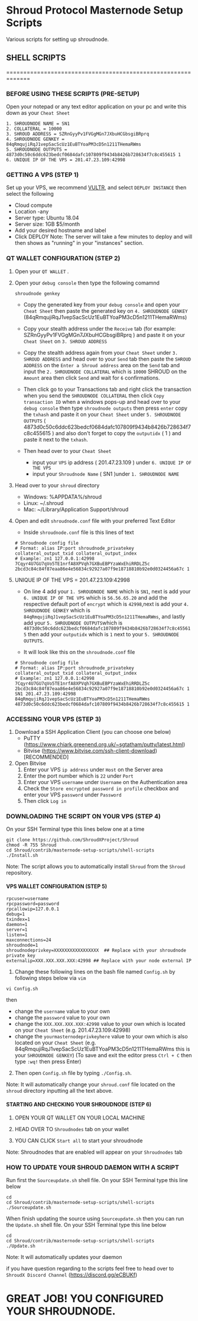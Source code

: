 # Shroud Protocol Masternode Setup Scripts
 Various scripts for setting up shroudnode.


## SHELL SCRIPTS
=============================================================
### BEFORE USING THESE SCRIPTS (PRE-SETUP)
Open your notepad or any text editor application on your pc and write this down as your ``Cheat Sheet``
```
1. SHROUDNODE NAME = SN1
2. COLLATERAL = 10000
3. SHROUD ADDRESS = SZRnGyyPv1FVGgMGn7JXbuHCGbsgiBRprq
4. SHROUDNODE GENKEY = 84qRmqujiRqJ1vepSacScUz1EuBTYoaPM3cD5n1211THemaRWms
5. SHROUDNODE OUTPUTS = 4873d0c50c6ddc623bedcf0684dafc107809f9434b8426b728634f7c8c455615 1
6. UNIQUE IP OF THE VPS = 201.47.23.109:42998
```

### GETTING A VPS (STEP 1)
Set up your VPS, we recommend [VULTR](https://www.vultr.com/?ref=8638319), and select ``DEPLOY INSTANCE`` then select the following
- Cloud compute
- Location -any
- Server type: Ubuntu 18.04
- Server size: 1GB $5/month
- Add your desired hostname and label
- Click DEPLOY
Note: The server will take a few minutes to deploy and will then shows as "running" in your "instances" section.

### QT WALLET CONFIGURATION (STEP 2)
1. Open your ``QT WALLET`` .
2. Open your ``debug console`` then type the following comamnd
	```
	shroudnode genkey
	```
	- Copy the generated key from your ``debug console`` and open your ``Cheat Sheet`` then paste the generated key on ``4. SHROUDNODE GENKEY`` (84qRmqujiRqJ1vepSacScUz1EuBTYoaPM3cD5n1211THemaRWms)

	- Copy your stealth address under the ``Receive`` tab (for example: SZRnGyyPv1FVGgMGn7JXbuHCGbsgiBRprq ) and paste it on your ``Cheat Sheet`` on ``3. SHROUD ADDRESS``

	- Copy the stealth address again from your ``Cheat Sheet`` under ``3. SHROUD ADDRESS`` and head over to your ``Send`` tab then paste the ``SHROUD ADDRESS`` on the ``Enter a Shroud address`` area on the ``Send`` tab and input the ``2. SHROUDNODE COLLATERAL`` which is ``10000`` SHROUD on the ``Amount`` area then click ``Send`` and wait for ``6`` confirmations.

	- Then click go to your Transactions tab and right click the transaction when you send the ``SHROUDNODE COLLATERAL`` then click ``Copy transaction ID`` when a windows pops-up and head over to your ``debug console`` then type ``shroudnode outputs`` then press ``enter`` copy the ``txhash`` and paste it on your ``Cheat Sheet`` under ``5. SHROUDNODE OUTPUTS`` ( 4873d0c50c6ddc623bedcf0684dafc107809f9434b8426b728634f7c8c455615 ) and also don't forget to copy the ``outputidx`` ( 1 ) and paste it next to the ``txhash``.

	- Then head over to your ``Cheat Sheet`` 
		- input your ``VPS`` ip address ( 201.47.23.109 ) under ``6. UNIQUE IP OF THE VPS``
		- input your ``Shroudnode Name``  ( SN1 )under ``1. SHROUDNODE NAME``

3. Head over to your ``shroud`` directory
	- Windows: %APPDATA%/shroud
	- Linux: ~/.shroud
	- Mac: ~/Library/Application Support/shroud
4. Open and edit ``shroudnode.conf`` file with your preferred Text Editor
	- Inside ``shroudnode.conf`` file is this lines of text
	```
	# Shroudnode config file
	# Format: alias IP:port shroudnode_privatekey collateral_output_txid collateral_output_index
	# Example: zn1 127.0.0.1:42998 7Cqyr4U7GU7qVo5TE1nrfA8XPVqh7GXBuEBPYzaWxEhiRRDLZ5c 2bcd3c84c84f87eaa86e4e56834c92927a07f9e18718810b92e0d0324456a67c 1
	```
6. UNIQUE IP OF THE VPS = 201.47.23.109:42998
	- On line 4 add your ``1. SHROUDNODE NAME`` which is ``SN1``, next is add your ``6. UNIQUE IP OF THE VPS`` which is ``56.56.65.20`` and add the respective default port of ``encrypt`` which is ``42998``,next is add your  ``4. SHROUDNODE GENKEY`` which is ``84qRmqujiRqJ1vepSacScUz1EuBTYoaPM3cD5n1211THemaRWms``, and lastly add your ``5. SHROUDNODE OUTPUTS``which is ``4873d0c50c6ddc623bedcf0684dafc107809f9434b8426b728634f7c8c455615`` then add your ``outputidx`` which is ``1`` next to your ``5. SHROUDNODE OUTPUTS``.

	- It will look like this on the ``shroudnode.conf`` file

	```
	# Shroudnode config file
	# Format: alias IP:port shroudnode_privatekey collateral_output_txid collateral_output_index
	# Example: zn1 127.0.0.1:42998 7Cqyr4U7GU7qVo5TE1nrfA8XPVqh7GXBuEBPYzaWxEhiRRDLZ5c 2bcd3c84c84f87eaa86e4e56834c92927a07f9e18718810b92e0d0324456a67c 1
	SN1 201.47.23.109:42998 84qRmqujiRqJ1vepSacScUz1EuBTYoaPM3cD5n1211THemaRWms 4873d0c50c6ddc623bedcf0684dafc107809f9434b8426b728634f7c8c455615 1
	```

### ACCESSING YOUR VPS (STEP 3)
1. Download a SSH Application Client (you can choose one below)
	- PuTTY (https://www.chiark.greenend.org.uk/~sgtatham/putty/latest.html)
	- Bitvise (https://www.bitvise.com/ssh-client-download) [RECOMMENDED]
2. Open Bitvise
	1. Enter your VPS ``ip address`` under ``Host`` on the Server area
	2. Enter the port number which is ``22`` under ``Port``
	3. Enter your VPS ``username`` under ``Username`` on the Authentication area
	4. Check the ``Store encrypted password in profile`` checkbox and enter your VPS ``password`` under ``Password``
	5. Then click ``Log in``

### DOWNLOADING THE SCRIPT ON YOUR VPS (STEP 4)
On your SSH Terminal type this lines below one at a time
```
git clone https://github.com/ShroudXProject/Shroud
chmod -R 755 Shroud
cd Shroud/contrib/masternode-setup-scripts/shell-scripts
./Install.sh
```
Note: The script allows you to automatically install ``Shroud`` from the ``Shroud`` repository.

#### VPS WALLET CONFIGURATION (STEP 5)

```
rpcuser=username
rpcpassword=password
rpcallowip=127.0.0.1
debug=1
txindex=1
daemon=1
server=1
listen=1
maxconnections=24
shroudnode=1
shroudnodeprivkey=XXXXXXXXXXXXXXXXX  ## Replace with your shroudnode private key
externalip=XXX.XXX.XXX.XXX:42998 ## Replace with your node external IP
```
1. Change these following lines on the bash file named ``Config.sh`` by following steps below via ``vim``

```
vi Config.sh
```
then 

- change the ``username`` value to your own
- change the ``password`` value to your own
- change the ``XXX.XXX.XXX.XXX:42998`` value to your own which is located on your ``Cheat Sheet`` (e.g. 201.47.23.109:42998)
- change the ``yourmasternodeprivkeyhere`` value to your own which is also located on your ``Cheat Sheet`` (e.g. 84qRmqujiRqJ1vepSacScUz1EuBTYoaPM3cD5n1211THemaRWms this is your ``SHROUDNODE GENKEY``)
	(To save and exit the editor press ``Ctrl + C`` then type ``:wq!`` then press Enter)

2. Then open ``Config.sh`` file by typing ``./Config.sh``. 

Note: It will automatically change your ``shroud.conf`` file located on the ``shroud`` directory inputting all the text above.

#### STARTING AND CHECKING YOUR SHROUDNODE (STEP 6)

1. OPEN YOUR QT WALLET ON YOUR LOCAL MACHINE

2. HEAD OVER TO ``Shroudnodes`` tab on your wallet

3. YOU CAN CLICK ``Start all`` to start your shroudnode

Note: Shroudnodes that are enabled will appear on your ``Shroudnodes`` tab

### HOW TO UPDATE YOUR SHROUD DAEMON WITH A SCRIPT
Run first the ``Sourceupdate.sh`` shell file. On your SSH Terminal type this line below
```
cd
cd Shroud/contrib/masternode-setup-scripts/shell-scripts
./Sourceupdate.sh
```

When finish updating the source using ``Sourceupdate.sh`` then you can run the ``Update.sh`` shell file. On your SSH Terminal type this line below
```
cd
cd Shroud/contrib/masternode-setup-scripts/shell-scripts
./Update.sh
```
Note: It will automatically updates your daemon



if you have question regarding to the scripts feel free to head over to ``ShroudX Discord Channel`` (https://discord.gg/eCBUKf)


# GREAT JOB! YOU CONFIGURED YOUR SHROUDNODE.
